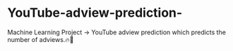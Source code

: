 # YouTube-adview-prediction-
Machine Learning Project -> YouTube adview prediction which predicts the number of adviews.🔥🌟
